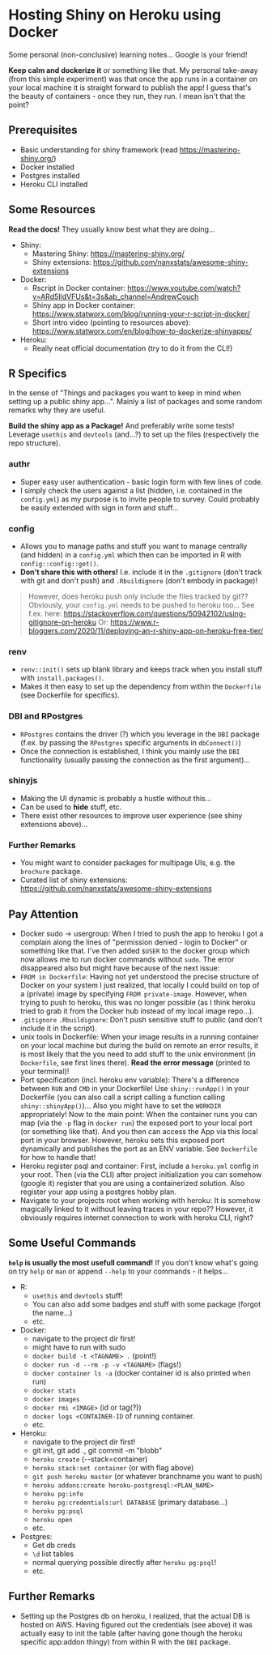 # Hosting Shiny on Heroku using Docker

Some personal (non-conclusive) learning notes... Google is your friend!

**Keep calm and dockerize it** or something like that. My personal take-away (from this simple experiment) was that once the app runs in a container on your local machine it is straight forward to publish the app! I guess that's the beauty of containers - once they run, they run. I mean isn't that the point?


## Prerequisites

- Basic understanding for shiny framework (read https://mastering-shiny.org/)
- Docker installed
- Postgres installed
- Heroku CLI installed


## Some Resources

**Read the docs!** They usually know best what they are doing...

- Shiny:
  - Mastering Shiny: https://mastering-shiny.org/
  - Shiny extensions: https://github.com/nanxstats/awesome-shiny-extensions
- Docker:
  - Rscript in Docker container: https://www.youtube.com/watch?v=ARd5IldVFUs&t=3s&ab_channel=AndrewCouch
  - Shiny app in Docker container: https://www.statworx.com/blog/running-your-r-script-in-docker/
  - Short intro video (pointing to resources above): https://www.statworx.com/en/blog/how-to-dockerize-shinyapps/
- Heroku:
  - Really neat official documentation (try to do it from the CLI!)


## R Specifics

In the sense of "Things and packages you want to keep in mind when setting up a public shiny app...". Mainly a list of packages and some random remarks why they are useful.

**Build the shiny app as a Package!** And preferably write some tests! Leverage `usethis` and `devtools` (and...?) to set up the files (respectively the repo structure).


### authr

- Super easy user authentication - basic login form with few lines of code.
- I simply check the users against a list (hidden, i.e. contained in the `config.yml`) as my purpose is to invite people to survey. Could probably be easily extended with sign in form and stuff...


### config

- Allows you to manage paths and stuff you want to manage centrally (and hidden) in a `config.yml` which then can be imported in R with `config::config::get()`.
- **Don't share this with others!** I.e. include it in the `.gitignore` (don't track with git and don't push) and `.Rbuildignore` (don't embody in package)!

> However, does heroku push only include the files tracked by git??
> Obviously, your `config.yml` needs to be pushed to heroku too...
> See f.ex. here: https://stackoverflow.com/questions/50942102/using-gitignore-on-heroku
> Or: https://www.r-bloggers.com/2020/11/deploying-an-r-shiny-app-on-heroku-free-tier/


### renv

- `renv::init()` sets up blank library and keeps track when you install stuff with `install.packages()`.
- Makes it then easy to set up the dependency from within the `Dockerfile` (see Dockerfile for specifics).


### DBI and RPostgres

- `RPostgres` contains the driver (?) which you leverage in the `DBI` package (f.ex. by passing the `RPostgres` specific arguments in `dbConnect()`)
- Once the connection is established, I think you mainly use the `DBI` functionality (usually passing the connection as the first argument)...


### shinyjs

- Making the UI dynamic is probably a hustle without this...
- Can be used to **hide** stuff, etc.
- There exist other resources to improve user experience (see shiny extensions above)...


### Further Remarks

- You might want to consider packages for multipage UIs, e.g. the `brochure` package.
- Curated list of shiny extensions: https://github.com/nanxstats/awesome-shiny-extensions


## Pay Attention

- Docker sudo -> usergroup: When I tried to push the app to heroku I got a complain along the lines of "permission denied - login to Docker" or something like that. I've then added `$USER` to the docker group which now allows me to run docker commands without `sudo`. The error disappeared also but might have because of the next issue:
- `FROM in Dockerfile`: Having not yet understood the precise structure of Docker on your system I just realized, that locally I could build on top of a (private) image by specifying `FROM private-image`. However, when trying to push to heroku, this was no longer possible (as I think heroku tried to grab it from the Docker hub instead of my local image repo...).
- `.gitignore` `.Rbuildignore`: Don't push sensitive stuff to public (and don't include it in the script).
- unix tools in Dockerfile: When your image results in a running container on your local machine but during the build on remote an error results, it is most likely that the you need to add stuff to the unix environment (in `Dockerfile`, see first lines there). **Read the error message** (printed to your terminal)!
- Port specification (incl. heroku env variable): There's a difference between `RUN` and `CMD` in your Dockerfile! Use `shiny::runApp()` in your Dockerfile (you can also call a script calling a function calling `shiny::shinyApp()`)... Also you might have to set the `WORKDIR` appropriately! Now to the main point: When the container runs you can map (via the `-p` flag in `docker run`) the exposed port to your local port (or something like that). And you then can access the App via this local port in your browser. However, heroku sets this exposed port dynamically and publishes the port as an ENV variable. See `Dockerfile` for how to handle that!
- Heroku register psql and container: First, include a `heroku.yml` config in your root. Then (via the CLI) after project initialization you can somehow (google it) register that you are using a containerized solution. Also register your app using a postgres hobby plan.
- Navigate to your projects root when working with heroku: It is somehow magically linked to it without leaving traces in your repo?? However, it obviously requires internet connection to work with heroku CLI, right?


## Some Useful Commands

**`help` is usually the most usefull command!** If you don't know what's going on try `help` or `man` or append `--help` to your commands - it helps...

- R:
  - `usethis` and `devtools` stuff!
  - You can also add some badges and stuff with some package (forgot the name...)
  - etc.
- Docker:
  - navigate to the project dir first!
  - might have to run with sudo
  - `docker build -t <TAGNAME> .` (point!)
  - `docker run -d --rm -p -v <TAGNAME>` (flags!)
  - `docker container ls -a` (docker container id is also printed when run)
  - `docker stats`
  - `docker images`
  - `docker rmi <IMAGE>` (id or tag(?))
  - `docker logs <CONTAINER-ID` of running container.
  - etc.
- Heroku:
  - navigate to the project dir first!
  - git init, git add ., git commit -m "blobb"
  - `heroku create` (--stack=container)
  - `heroku stack:set container` (or with flag above)
  - `git push heroku master` (or whatever branchname you want to push)
  - `heroku addons:create heroku-postgresql:<PLAN_NAME>`
  - `heroku pg:info`
  - `heroku pg:credentials:url DATABASE` (primary database...)
  - `heroku pg:psql`
  - `heroku open`
  - etc.
- Postgres:
  - Get db creds
  - `\d` list tables
  - normal querying possible directly after `heroku pg:psql`!
  - etc.
  

## Further Remarks

- Setting up the Postgres db on heroku, I realized, that the actual DB is hosted on AWS. Having figured out the credentials (see above) it was actually easy to init the table (after having gone though the heroku specific app:addon thingy) from within R with the `DBI` package.